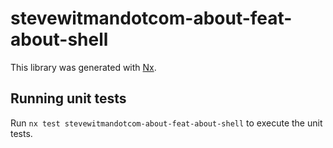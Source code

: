 # stevewitmandotcom-about-feat-about-shell

This library was generated with [Nx](https://nx.dev).

## Running unit tests

Run `nx test stevewitmandotcom-about-feat-about-shell` to execute the unit tests.
